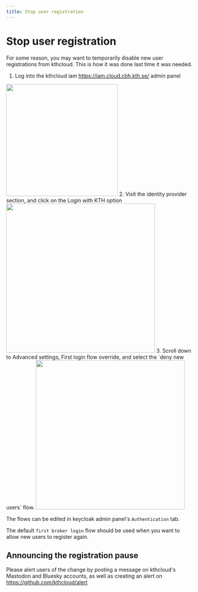 ```yaml
---
title: Stop user registration
---
```


# Stop user registration 

For some reason, you may want to temporarily disable new user registrations from kthcloud. This is how it was done last time it was needed.

1. Log into the kthcloud iam https://iam.cloud.cbh.kth.se/ admin panel
<img src="../../images/cbhcloud-realm.png" height="300px">
2. Visit the identity provider section, and click on the Login with KTH option
<img src="../../images/idp-kth.png" height="400px">
3. Scroll down to Advanced settings, First login flow override, and select the `deny new users` flow.
<img src="../../images/idp-flow.png" height="400px">

The flows can be edited in keycloak admin panel's `Authentication` tab.

The default `first broker login` flow should be used when you want to allow new users to register again.


## Announcing the registration pause
Please alert users of the change by posting a message on kthcloud's Mastodon and Bluesky accounts, as well as creating an alert on https://github.com/kthcloud/alert

